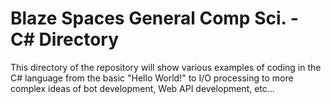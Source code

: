 # Blaze Spaces General Comp Sci. - C# Directory
This directory of the repository will show various examples of coding in the C# language from the basic "Hello World!" to I/O processing to more complex ideas of bot development, Web API development, etc...
